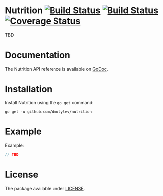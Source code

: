 # Nutrition [![Build Status](https://travis-ci.org/dmotylev/nutrition.png?branch=master)](https://travis-ci.org/dmotylev/nutrition) [![Build Status](https://drone.io/github.com/dmotylev/nutrition/status.png)](https://drone.io/github.com/dmotylev/nutrition/latest) [![Coverage Status](https://coveralls.io/repos/dmotylev/nutrition/badge.png)](https://coveralls.io/r/dmotylev/nutrition)

TBD


# Documentation

The Nutrition API reference is available on [GoDoc](http://godoc.org/github.com/dmotylev/nutrition).

# Installation

Install Nutrition using the `go get` command:

	go get -u github.com/dmotylev/nutrition

# Example

Example:

```go
// TBD
```

# License

The package available under [LICENSE](https://github.com/dmotylev/nutrition/blob/master/LICENSE).
